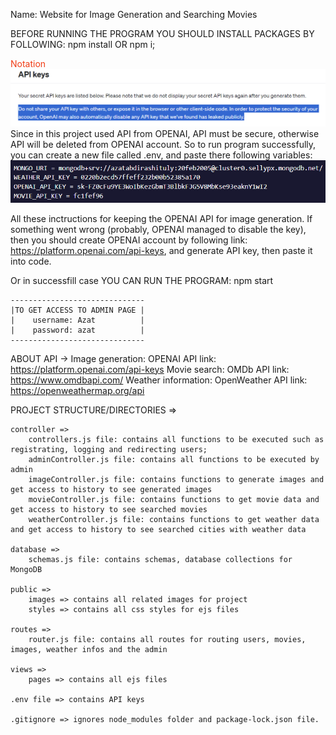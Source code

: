 Name: Website for Image Generation and Searching Movies

BEFORE RUNNING THE PROGRAM YOU SHOULD INSTALL PACKAGES BY FOLLOWING:
    npm install OR npm i;

<span style="color: #f03c15">Notation</span>
<img src="./public/images/api_key_msg.png"></img>
Since in this project used API from OPENAI, API must be secure, otherwise API will be deleted from OPENAI account. 
So to run program successfully, you can create a new file called .env, and paste there following variables:
<img src="./public/images/env-varibales.png"></img>

All these inctructions for keeping the OPENAI API for image generation. If something went wrong (probably, OPENAI managed to disable the key), then you should create OPENAI account by following link: https://platform.openai.com/api-keys, and generate API key, then paste it into code.

Or in successfill case YOU CAN RUN THE PROGRAM: 
    npm start

    ------------------------------
    |TO GET ACCESS TO ADMIN PAGE |
    |    username: Azat          |
    |    password: azat          |
    ------------------------------

ABOUT API ->
    Image generation: OPENAI API
        link: https://platform.openai.com/api-keys
    Movie search: OMDb API
        link: https://www.omdbapi.com/
    Weather information: OpenWeather API
        link: https://openweathermap.org/api

PROJECT STRUCTURE/DIRECTORIES =>

    controller =>
        controllers.js file: contains all functions to be executed such as registrating, logging and redirecting users;
        adminController.js file: contains all functions to be executed by admin
        imageController.js file: contains functions to generate images and get access to history to see generated images 
        movieController.js file: contains functions to get movie data and get access to history to see searched movies
        weatherController.js file: contains functions to get weather data and get access to history to see searched cities with weather data

    database =>
        schemas.js file: contains schemas, database collections for MongoDB

    public =>
        images => contains all related images for project
        styles => contains all css styles for ejs files

    routes =>
        router.js file: contains all routes for routing users, movies, images, weather infos and the admin

    views =>
        pages => contains all ejs files

    .env file => contains API keys

    .gitignore => ignores node_modules folder and package-lock.json file.

    